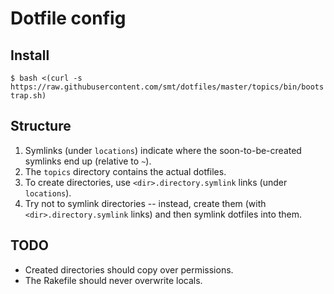 # Dotfile config

## Install
`$ bash <(curl -s https://raw.githubusercontent.com/smt/dotfiles/master/topics/bin/bootstrap.sh)`

## Structure
1. Symlinks (under `locations`) indicate where the soon-to-be-created symlinks
   end up (relative to `~`).
2. The `topics` directory contains the actual dotfiles.
3. To create directories, use `<dir>.directory.symlink` links (under
   `locations`).
4. Try not to symlink directories -- instead, create them (with
   `<dir>.directory.symlink` links) and then symlink dotfiles into them.

## TODO
- Created directories should copy over permissions.
- The Rakefile should never overwrite locals.
